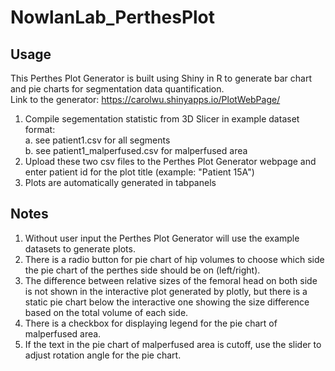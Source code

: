 # NowlanLab_PerthesPlot
## Usage
This Perthes Plot Generator is built using Shiny in R to generate bar chart and pie charts for segmentation data quantification. <br />
Link to the generator: https://carolwu.shinyapps.io/PlotWebPage/ <br />
1. Compile segementation statistic from 3D Slicer in example dataset format: <br />
   a. see patient1.csv for all segments  <br />
   b. see patient1_malperfused.csv for malperfused area  <br />
2. Upload these two csv files to the Perthes Plot Generator webpage and enter patient id for the plot title (example: "Patient 15A")  <br />
3. Plots are automatically generated in tabpanels <br />
## Notes
1. Without user input the Perthes Plot Generator will use the example datasets to generate plots.  <br />
2. There is a radio button for pie chart of hip volumes to choose which side the pie chart of the perthes side should be on (left/right).<br />
3. The difference between relative sizes of the femoral head on both side is not shown in the interactive plot generated by plotly, but there is a static pie chart below the interactive one showing the size difference based on the total volume of each side. <br />
4. There is a checkbox for displaying legend for the pie chart of malperfused area. <br />
5. If the text in the pie chart of malperfused area is cutoff, use the slider to adjust rotation angle for the pie chart. <br />
